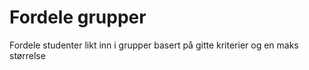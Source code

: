 # Fordele grupper
Fordele studenter likt inn i grupper basert på gitte kriterier og en maks størrelse
